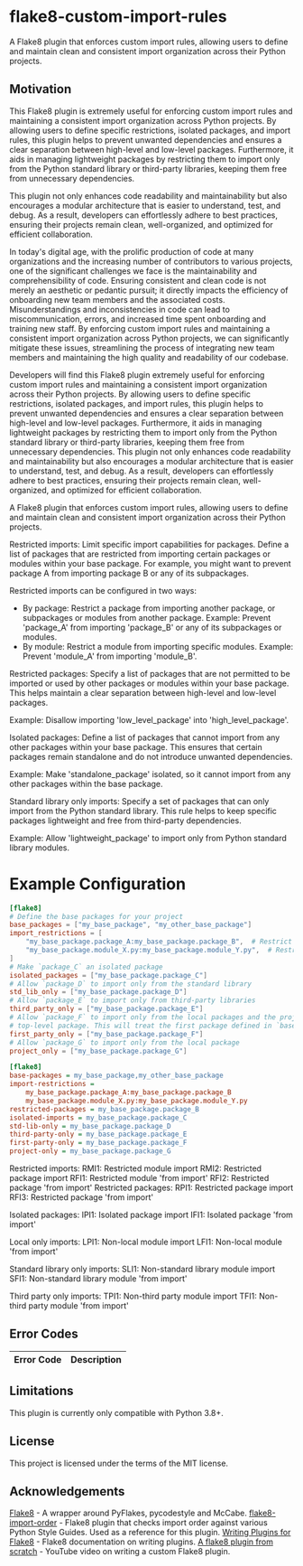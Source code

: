 # flake8-custom-import-rules
A Flake8 plugin that enforces custom import rules, allowing users to define and
maintain clean and consistent import organization across their Python projects.


## Motivation
This Flake8 plugin is extremely useful for enforcing custom import rules and
maintaining a consistent import organization across Python projects. By
allowing users to define specific restrictions, isolated packages, and import
rules, this plugin helps to prevent unwanted dependencies and ensures a clear
separation between high-level and low-level packages. Furthermore, it aids in
managing lightweight packages by restricting them to import only from the
Python standard library or third-party libraries, keeping them free
from unnecessary dependencies.

This plugin not only enhances code readability and maintainability but also
encourages a modular architecture that is easier to understand, test, and debug.
As a result, developers can effortlessly adhere to best practices, ensuring
their projects remain clean, well-organized, and optimized for efficient
collaboration.

In today's digital age, with the prolific production of code at many
organizations and the increasing number of contributors to various projects,
one of the significant challenges we face is the maintainability and
comprehensibility of code. Ensuring consistent and clean code is not merely
an aesthetic or pedantic pursuit; it directly impacts the efficiency of
onboarding new team members and the associated costs. Misunderstandings and
inconsistencies in code can lead to miscommunication, errors, and increased
time spent onboarding and training new staff. By enforcing custom import
rules and maintaining a consistent import organization across Python projects,
we can significantly mitigate these issues, streamlining the process of
integrating new team members and maintaining the high quality and readability
of our codebase.

<Rewrite this paragraph>
Developers will find this Flake8 plugin extremely useful for enforcing custom
import rules and maintaining a consistent import organization across their
Python projects. By allowing users to define specific restrictions, isolated
packages, and import rules, this plugin helps to prevent unwanted dependencies
and ensures a clear separation between high-level and low-level packages.
Furthermore, it aids in managing lightweight packages by restricting them to
import only from the Python standard library or third-party libraries,
keeping them free from unnecessary dependencies. This plugin not only enhances
code readability and maintainability but also encourages a modular
architecture that is easier to understand, test, and debug. As a result,
developers can effortlessly adhere to best practices, ensuring their projects
remain clean, well-organized, and optimized for efficient collaboration.


A Flake8 plugin that enforces custom import rules, allowing users to define
and maintain clean and consistent import organization across their Python
projects.

Restricted imports: Limit specific import capabilities for packages. Define a
list of packages that are restricted from importing certain packages or
modules within your base package. For example, you might want to prevent
package A from importing package B or any of its subpackages.

Restricted imports can be configured in two ways:
- By package: Restrict a package from importing another package, or subpackages
  or modules from another package.
  Example: Prevent 'package_A' from importing 'package_B' or any of its
  subpackages or modules.
- By module: Restrict a module from importing specific modules.
  Example: Prevent 'module_A' from importing 'module_B'.

Restricted packages: Specify a list of packages that are not permitted to be
imported or used by other packages or modules within your base package. This
helps maintain a clear separation between high-level and low-level packages.

Example: Disallow importing 'low_level_package' into 'high_level_package'.

Isolated packages: Define a list of packages that cannot import from any other
packages within your base package. This ensures that certain packages remain
standalone and do not introduce unwanted dependencies.

Example: Make 'standalone_package' isolated, so it cannot import from any
other packages within the base package.

Standard library only imports: Specify a set of packages that can only import
from the Python standard library. This rule helps to keep specific packages
lightweight and free from third-party dependencies.

Example: Allow 'lightweight_package' to import only from Python standard
library modules.

# Example Configuration

```toml
[flake8]
# Define the base packages for your project
base_packages = ["my_base_package", "my_other_base_package"]
import_restrictions = [
    "my_base_package.package_A:my_base_package.package_B",  # Restrict `package_A` from importing `package_B`
    "my_base_package.module_X.py:my_base_package.module_Y.py",  # Restrict `module_X.py` from importing `module_Y.py`
]
# Make `package_C` an isolated package
isolated_packages = ["my_base_package.package_C"]
# Allow `package_D` to import only from the standard library
std_lib_only = ["my_base_package.package_D"]
# Allow `package_E` to import only from third-party libraries
third_party_only = ["my_base_package.package_E"]
# Allow `package_F` to import only from the local packages and the project's
# top-level package. This will treat the first package defined in `base_packages` as the top-level package.
first_party_only = ["my_base_package.package_F"]
# Allow `package_G` to import only from the local package
project_only = ["my_base_package.package_G"]
```

```ini
[flake8]
base-packages = my_base_package,my_other_base_package
import-restrictions =
    my_base_package.package_A:my_base_package.package_B
    my_base_package.module_X.py:my_base_package.module_Y.py
restricted-packages = my_base_package.package_B
isolated-imports = my_base_package.package_C
std-lib-only = my_base_package.package_D
third-party-only = my_base_package.package_E
first-party-only = my_base_package.package_F
project-only = my_base_package.package_G
```

Restricted imports:
RMI1: Restricted module import
RMI2: Restricted package import
RFI1: Restricted module 'from import'
RFI2: Restricted package 'from import'
Restricted packages:
RPI1: Restricted package import
RFI3: Restricted package 'from import'

Isolated packages:
IPI1: Isolated package import
IFI1: Isolated package 'from import'

Local only imports:
LPI1: Non-local module import
LFI1: Non-local module 'from import'

Standard library only imports:
SLI1: Non-standard library module import
SFI1: Non-standard library module 'from import'

Third party only imports:
TPI1: Non-third party module import
TFI1: Non-third party module 'from import'



## Error Codes
| Error Code | Description |
| ---------- | ----------- |


## Limitations
This plugin is currently only compatible with Python 3.8+.

## License
This project is licensed under the terms of the MIT license.

## Acknowledgements
[Flake8](https://github.com/PyCQA/flake8) - A wrapper around PyFlakes,
pycodestyle and McCabe.
[flake8-import-order](https://github.com/PyCQA/flake8-import-order) - Flake8
plugin that checks import order against various Python Style Guides. Used as
a reference for this plugin.
[Writing Plugins for Flake8](https://flake8.pycqa.org/en/latest/plugin-development/index.html) - Flake8
documentation on writing plugins.
[A flake8 plugin from scratch](https://www.youtube.com/watch?v=ot5Z4KQPBL8) - YouTube
video on writing a custom Flake8 plugin.
